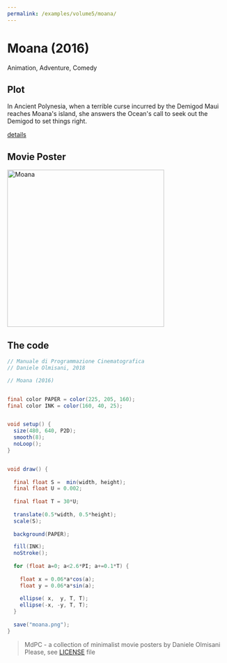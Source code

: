 ```yaml
---
permalink: /examples/volume5/moana/
---
```

# Moana (2016)

Animation, Adventure, Comedy

## Plot
In Ancient Polynesia, when a terrible curse incurred by the Demigod Maui reaches Moana's island, she answers the Ocean's call to seek out the Demigod to set things right.

[details](https://www.imdb.com/title/tt3521164/)

## Movie Poster
<img src="moana.png"  width="360px" title="Moana">


## The code
```java
// Manuale di Programmazione Cinematografica
// Daniele Olmisani, 2018

// Moana (2016)


final color PAPER = color(225, 205, 160);
final color INK = color(160, 40, 25);


void setup() {
  size(480, 640, P2D);
  smooth(8);
  noLoop();
}


void draw() {
  
  final float S =  min(width, height);
  final float U = 0.002;
  
  final float T = 30*U;
  
  translate(0.5*width, 0.5*height);
  scale(S);
  
  background(PAPER);

  fill(INK);  
  noStroke();
  
  for (float a=0; a<2.6*PI; a+=0.1*T) {
    
    float x = 0.06*a*cos(a);
    float y = 0.06*a*sin(a);
    
    ellipse( x,  y, T, T);
    ellipse(-x, -y, T, T);
  }
  
  save("moana.png");
}
```

> MdPC - a collection of minimalist movie posters
> by Daniele Olmisani
> Please, see [LICENSE](../../../LICENSE) file
